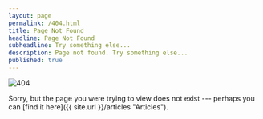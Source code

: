 ```yaml
---
layout: page
permalink: /404.html
title: Page Not Found
headline: Page Not Found
subheadline: Try something else...
description: Page not found. Try something else...
published: true
---
```


![404](/images/404.jpg)

Sorry, but the page you were trying to view does not exist --- perhaps you can [find it here]({{ site.url }}/articles "Articles").

<script type="text/javascript">
  var GOOG_FIXURL_LANG = 'en';
  var GOOG_FIXURL_SITE = 'http://restlesspoint.com'
</script>
<script type="text/javascript"
  src="http://linkhelp.clients.google.com/tbproxy/lh/wm/fixurl.js">
</script>